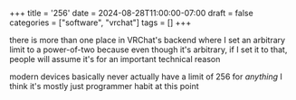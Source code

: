 +++
title = '256'
date = 2024-08-28T11:00:00-07:00
draft = false
categories = ["software", "vrchat"]
tags = []
+++

there is more than one place in VRChat's backend where I set an arbitrary limit to a power-of-two because even though it's arbitrary, if I set it to that, people will assume it's for an important technical reason

modern devices basically never actually have a limit of 256 for _anything_ I think it's mostly just programmer habit at this point